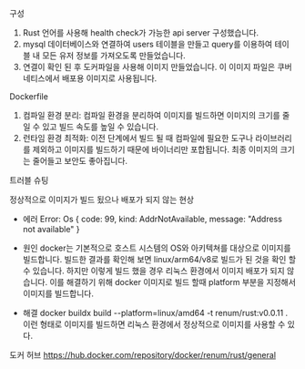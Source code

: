 구성
1. Rust 언어를 사용해 health check가 가능한 api server 구성했습니다. 
2. mysql 데이터베이스와 연결하여 users 테이블을 만들고 query를 이용하여 테이블 내 모든 유저 정보를 가져오도록 만들었습니다.
3. 연결이 확인 된 후 도커파일을 사용해 이미지 만들었습니다. 이 이미지 파일은 쿠버네티스에서 배포용 이미지로 사용됩니다.


Dockerfile
1. 컴파일 환경 분리: 컴파일 환경을 분리하여 이미지를 빌드하면 이미지의 크기를 줄일 수 있고 빌드 속도를 높일 수 있습니다.
2. 런타임 환경 최적화: 이전 단계에서 빌드 될 때 컴파일에 필요한 도구나 라이브러리를 제외하고 이미지를 빌드하기 때문에 바이너리만 포합됩니다. 최종 이미지의 크기는 줄어들고 보안도 좋아집니다.


트러블 슈팅

정상적으로 이미지가 빌드 됬으나 배포가 되지 않는 현상
* 에러
  Error: Os { code: 99, kind: AddrNotAvailable, message: "Address not available" }

* 원인
  docker는 기본적으로 호스트 시스템의 OS와 아키텍쳐를 대상으로 이미지를 빌드합니다. 빌드한 결과를 확인해 보면 linux/arm64/v8로 빌드가 된 것을 확인 할 수 있습니다. 하지만 이렇게 빌드 했을 경우 리눅스 환경에서 이미지 배포가 되지 않습니다. 이를 해결하기 위해 docker 이미지로 빌드 할때 platform 부분을 지정해서 이미지를 빌드합니다.

* 해결
  docker buildx build --platform=linux/amd64 -t renum/rust:v0.0.11 . 
  이런 형태로 이미지를 빌드하면 리눅스 환경에서 정상적으로 이미지를 사용할 수 있다.


도커 허브
https://hub.docker.com/repository/docker/renum/rust/general
